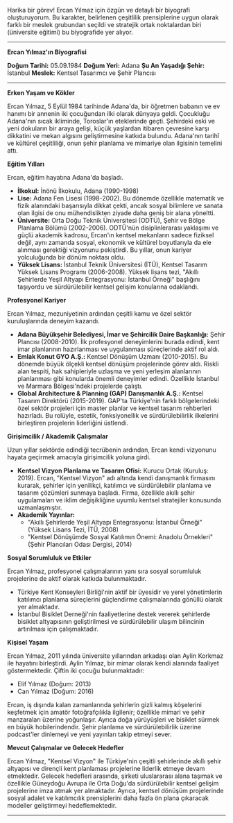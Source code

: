 Harika bir görev! Ercan Yılmaz için özgün ve detaylı bir biyografi oluşturuyorum. Bu karakter, belirlenen çeşitlilik prensiplerine uygun olarak farklı bir meslek grubundan seçildi ve stratejik ortak noktalardan biri (üniversite eğitimi) bu biyografide yer alıyor.

---

**Ercan Yılmaz'ın Biyografisi**

**Doğum Tarihi:** 05.09.1984
**Doğum Yeri:** Adana
**Şu An Yaşadığı Şehir:** İstanbul
**Meslek:** Kentsel Tasarımcı ve Şehir Plancısı

---

**Erken Yaşam ve Kökler**

Ercan Yılmaz, 5 Eylül 1984 tarihinde Adana'da, bir öğretmen babanın ve ev hanımı bir annenin iki çocuğundan ilki olarak dünyaya geldi. Çocukluğu Adana'nın sıcak ikliminde, Toroslar'ın eteklerinde geçti. Şehirdeki eski ve yeni dokuların bir araya gelişi, küçük yaşlardan itibaren çevresine karşı dikkatini ve mekan algısını geliştirmesine katkıda bulundu. Adana'nın tarihî ve kültürel çeşitliliği, onun şehir planlama ve mimariye olan ilgisinin temelini attı.

**Eğitim Yılları**

Ercan, eğitim hayatına Adana'da başladı.
*   **İlkokul:** İnönü İlkokulu, Adana (1990-1998)
*   **Lise:** Adana Fen Lisesi (1998-2002). Bu dönemde özellikle matematik ve fizik alanındaki başarısıyla dikkat çekti, ancak sosyal bilimlere ve sanata olan ilgisi de onu mühendislikten ziyade daha geniş bir alana yöneltti.
*   **Üniversite:** Orta Doğu Teknik Üniversitesi (ODTÜ), Şehir ve Bölge Planlama Bölümü (2002-2006). ODTÜ'nün disiplinlerarası yaklaşımı ve güçlü akademik kadrosu, Ercan'ın kentsel mekanların sadece fiziksel değil, aynı zamanda sosyal, ekonomik ve kültürel boyutlarıyla da ele alınması gerektiği vizyonunu pekiştirdi. Bu yıllar, onun kariyer yolculuğunda bir dönüm noktası oldu.
*   **Yüksek Lisans:** İstanbul Teknik Üniversitesi (İTÜ), Kentsel Tasarım Yüksek Lisans Programı (2006-2008). Yüksek lisans tezi, "Akıllı Şehirlerde Yeşil Altyapı Entegrasyonu: İstanbul Örneği" başlığını taşıyordu ve sürdürülebilir kentsel gelişim konularına odaklandı.

**Profesyonel Kariyer**

Ercan Yılmaz, mezuniyetinin ardından çeşitli kamu ve özel sektör kuruluşlarında deneyim kazandı.
*   **Adana Büyükşehir Belediyesi, İmar ve Şehircilik Daire Başkanlığı:** Şehir Plancısı (2008-2010). İlk profesyonel deneyimlerini burada edindi, kent imar planlarının hazırlanması ve uygulanması süreçlerinde aktif rol aldı.
*   **Emlak Konut GYO A.Ş.:** Kentsel Dönüşüm Uzmanı (2010-2015). Bu dönemde büyük ölçekli kentsel dönüşüm projelerinde görev aldı. Riskli alan tespiti, hak sahipleriyle uzlaşma ve yeni yerleşim alanlarının planlanması gibi konularda önemli deneyimler edindi. Özellikle İstanbul ve Marmara Bölgesi'ndeki projelerde çalıştı.
*   **Global Architecture & Planning (GAP) Danışmanlık A.Ş.:** Kentsel Tasarım Direktörü (2015-2019). GAP'ta Türkiye'nin farklı bölgelerindeki özel sektör projeleri için master planlar ve kentsel tasarım rehberleri hazırladı. Bu rolüyle, estetik, fonksiyonellik ve sürdürülebilirlik ilkelerini birleştiren projelerin liderliğini üstlendi.

**Girişimcilik / Akademik Çalışmalar**

Uzun yıllar sektörde edindiği tecrübenin ardından, Ercan kendi vizyonunu hayata geçirmek amacıyla girişimcilik yoluna girdi.
*   **Kentsel Vizyon Planlama ve Tasarım Ofisi:** Kurucu Ortak (Kuruluş: 2019). Ercan, "Kentsel Vizyon" adı altında kendi danışmanlık firmasını kurarak, şehirler için yenilikçi, katılımcı ve sürdürülebilir planlama ve tasarım çözümleri sunmaya başladı. Firma, özellikle akıllı şehir uygulamaları ve iklim değişikliğine uyumlu kentsel stratejiler konusunda uzmanlaşmıştır.
*   **Akademik Yayınlar:**
    *   "Akıllı Şehirlerde Yeşil Altyapı Entegrasyonu: İstanbul Örneği" (Yüksek Lisans Tezi, İTÜ, 2008)
    *   "Kentsel Dönüşümde Sosyal Katılımın Önemi: Anadolu Örnekleri" (Şehir Plancıları Odası Dergisi, 2014)

**Sosyal Sorumluluk ve Etkiler**

Ercan Yılmaz, profesyonel çalışmalarının yanı sıra sosyal sorumluluk projelerine de aktif olarak katkıda bulunmaktadır.
*   Türkiye Kent Konseyleri Birliği'nin aktif bir üyesidir ve yerel yönetimlerin katılımcı planlama süreçlerini güçlendirme çalışmalarında gönüllü olarak yer almaktadır.
*   İstanbul Bisiklet Derneği'nin faaliyetlerine destek vererek şehirlerde bisiklet altyapısının geliştirilmesi ve sürdürülebilir ulaşım bilincinin artırılması için çalışmaktadır.

**Kişisel Yaşam**

Ercan Yılmaz, 2011 yılında üniversite yıllarından arkadaşı olan Aylin Korkmaz ile hayatını birleştirdi. Aylin Yılmaz, bir mimar olarak kendi alanında faaliyet göstermektedir. Çiftin iki çocuğu bulunmaktadır:
*   Elif Yılmaz (Doğum: 2013)
*   Can Yılmaz (Doğum: 2016)

Ercan, iş dışında kalan zamanlarında şehirlerin gizli kalmış köşelerini keşfetmek için amatör fotoğrafçılıkla ilgilenir; özellikle mimari ve şehir manzaraları üzerine yoğunlaşır. Ayrıca doğa yürüyüşleri ve bisiklet sürmek en büyük hobilerindendir. Şehir planlama ve sürdürülebilirlik üzerine podcast'ler dinlemeyi ve yeni yayınları takip etmeyi sever.

**Mevcut Çalışmalar ve Gelecek Hedefler**

Ercan Yılmaz, "Kentsel Vizyon" ile Türkiye'nin çeşitli şehirlerinde akıllı şehir altyapısı ve dirençli kent planlaması projelerine liderlik etmeye devam etmektedir. Gelecek hedefleri arasında, şirketi uluslararası alana taşımak ve özellikle Güneydoğu Avrupa ile Orta Doğu'da sürdürülebilir kentsel gelişim projelerine imza atmak yer almaktadır. Ayrıca, kentsel dönüşüm projelerinde sosyal adalet ve katılımcılık prensiplerini daha fazla ön plana çıkaracak modeller geliştirmeyi hedeflemektedir.

---